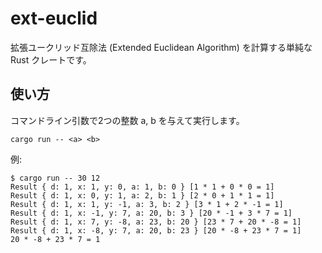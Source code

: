 # ext-euclid

拡張ユークリッド互除法 (Extended Euclidean Algorithm) を計算する単純な Rust クレートです。

## 使い方

コマンドライン引数で2つの整数 a, b を与えて実行します。

```
cargo run -- <a> <b>
```

例:

```
$ cargo run -- 30 12
Result { d: 1, x: 1, y: 0, a: 1, b: 0 } [1 * 1 + 0 * 0 = 1]
Result { d: 1, x: 0, y: 1, a: 2, b: 1 } [2 * 0 + 1 * 1 = 1]
Result { d: 1, x: 1, y: -1, a: 3, b: 2 } [3 * 1 + 2 * -1 = 1]
Result { d: 1, x: -1, y: 7, a: 20, b: 3 } [20 * -1 + 3 * 7 = 1]
Result { d: 1, x: 7, y: -8, a: 23, b: 20 } [23 * 7 + 20 * -8 = 1]
Result { d: 1, x: -8, y: 7, a: 20, b: 23 } [20 * -8 + 23 * 7 = 1]
20 * -8 + 23 * 7 = 1
```
